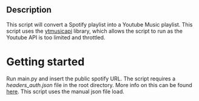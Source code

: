 ## Description

This script will convert a Spotify playlist into a Youtube Music playlist. This script uses the [ytmusicapi](https://pypi.org/project/ytmusicapi/) library, which allows the script to run as the Youtube API is too limited and throttled.

# Getting started

Run main.py and insert the public spotify URL. The script requires a *headers_auth.json* file in the root directory. More info on this can be found [here](https://ytmusicapi.readthedocs.io/en/stable/usage.html#authenticated). This script uses the manual json file load.